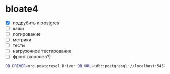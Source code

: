 # bloate4

* [x] подрубить к postgres
* [ ] кэши
* [ ] логирование
* [ ] метрики
* [ ] тесты
* [ ] нагрузочное тестирование
* [ ] фронт (королев?)

```bash
DB_DRIVER=org.postgresql.Driver DB_URL=jdbc:postgresql://localhost:5432/bloate4 DB_USER=bloate4 DB_PASSWD=pony sbt run
```